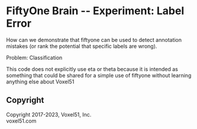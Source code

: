 # FiftyOne Brain -- Experiment:  Label Error

How can we demonstrate that fiftyone can be used to detect annotation mistakes (or rank the potential that specific labels are wrong).

Problem: Classification

This code does not explicitly use eta or theta because it is intended as something that could be shared for a simple use of fiftyone without learning anything else about Voxel51





## Copyright

Copyright 2017-2023, Voxel51, Inc.<br>
voxel51.com
